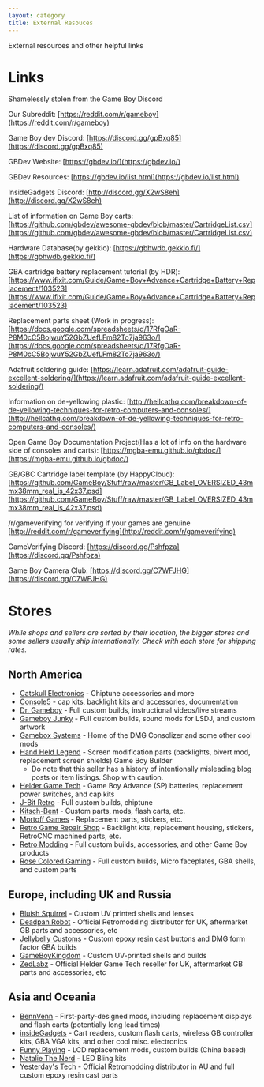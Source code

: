 ```yaml
---
layout: category
title: External Resouces
---
```


External resources and other helpful links
 
# Links

Shamelessly stolen from the Game Boy Discord

Our Subreddit: [https://reddit.com/r/gameboy](https://reddit.com/r/gameboy)

Game Boy dev Discord: [https://discord.gg/gpBxq85](https://discord.gg/gpBxq85)

GBDev Website: [https://gbdev.io/](https://gbdev.io/)

GBDev Resources: [https://gbdev.io/list.html](https://gbdev.io/list.html)

InsideGadgets Discord: [http://discord.gg/X2wS8eh](http://discord.gg/X2wS8eh)

List of information on Game Boy carts: [https://github.com/gbdev/awesome-gbdev/blob/master/CartridgeList.csv](https://github.com/gbdev/awesome-gbdev/blob/master/CartridgeList.csv)

Hardware Database(by gekkio): [https://gbhwdb.gekkio.fi/](https://gbhwdb.gekkio.fi/)

GBA cartridge battery replacement tutorial (by HDR): [https://www.ifixit.com/Guide/Game+Boy+Advance+Cartridge+Battery+Replacement/103523](https://www.ifixit.com/Guide/Game+Boy+Advance+Cartridge+Battery+Replacement/103523)

Replacement parts sheet (Work in progress): [https://docs.google.com/spreadsheets/d/17RfgOaR-P8M0cC5BojwuY52GbZUefLFm82To7ja963o/](https://docs.google.com/spreadsheets/d/17RfgOaR-P8M0cC5BojwuY52GbZUefLFm82To7ja963o/)

Adafruit soldering guide: [https://learn.adafruit.com/adafruit-guide-excellent-soldering/](https://learn.adafruit.com/adafruit-guide-excellent-soldering/)

Information on de-yellowing plastic: [http://hellcathq.com/breakdown-of-de-yellowing-techniques-for-retro-computers-and-consoles/](http://hellcathq.com/breakdown-of-de-yellowing-techniques-for-retro-computers-and-consoles/)

Open Game Boy Documentation Project(Has a lot of info on the hardware side of consoles and carts): [https://mgba-emu.github.io/gbdoc/](https://mgba-emu.github.io/gbdoc/)

GB/GBC Cartridge label template (by HappyCloud): [https://github.com/GameBoy/Stuff/raw/master/GB_Label_OVERSIZED_43mmx38mm_real_is_42x37.psd](https://github.com/GameBoy/Stuff/raw/master/GB_Label_OVERSIZED_43mmx38mm_real_is_42x37.psd)

/r/gameverifying for verifying if your games are genuine [http://reddit.com/r/gameverifying](http://reddit.com/r/gameverifying)

GameVerifying Discord: [https://discord.gg/Pshfpza](https://discord.gg/Pshfpza)

Game Boy Camera Club: [https://discord.gg/C7WFJHG](https://discord.gg/C7WFJHG)

# Stores

*While shops and sellers are sorted by their location, the bigger stores and some sellers usually ship internationally. Check with each store for shipping rates.*

## North America
* [Catskull Electronics](https://catskullelectronics.com/) - Chiptune accessories and more
* [Console5](https://console5.com/store/) - cap kits, backlight kits and accessories, documentation
* [Dr. Gameboy](https://www.ebay.com/usr/dr_gameboy_phd) - Full custom builds, instructional videos/live streams
* [Gameboy Junky](http://gameboyjunky.wixsite.com/website) - Full custom builds, sound mods for LSDJ, and custom artwork
* [Gamebox Systems](https://gamebox.systems/collections/all) - Home of the DMG Consolizer and some other cool mods
* [Hand Held Legend](http://handheldlegend.com/) - Screen modification parts (backlights, bivert mod, replacement screen shields) Game Boy Builder
    * Do note that this seller has a history of intentionally misleading blog posts or item listings. Shop with caution. 
* [Helder Game Tech](https://www.heldergametech.com/) - Game Boy Advance (SP) batteries, replacement power switches, and cap kits
* [J-Bit Retro](https://www.instagram.com/jbitretro/?hl=en) - Full custom builds, chiptune
* [Kitsch-Bent](http://kitsch-bent.com) - Custom parts, mods, flash carts, etc.
* [Mortoff Games](https://mortoffgames.com/) - Replacement parts, stickers, etc.
* [Retro Game Repair Shop](https://retrogamerepairshop.com/) - Backlight kits, replacement housing, stickers, RetroCNC machined parts, etc.
* [Retro Modding](https://www.retromodding.com/) - Full custom builds, accessories, and other Game Boy products
* [Rose Colored Gaming](http://rosecoloredgaming.com/) - Full custom builds, Micro faceplates, GBA shells, and custom parts


## Europe, including UK and Russia
* [Bluish Squirrel](https://www.bluishsquirrel.com) - Custom UV printed shells and lenses
* [Deadpan Robot](https://www.deadpanrobot.co.uk/) - Official Retromodding distributor for UK, aftermarket GB parts and accessories, etc 
* [Jellybelly Customs](https://www.jellybellycustoms.com/) - Custom epoxy resin cast buttons and DMG form factor GBA builds
* [GameBoyKingdom](https://www.etsy.com/shop/GameBoyKingdom) - Custom UV-printed shells and builds
* [ZedLabz](https://www.zedlabz.com/) - Official Helder Game Tech reseller for UK, aftermarket GB parts and accessories, etc 

## Asia and Oceania
* [BennVenn](https://bennvenn.myshopify.com) - First-party-designed mods, including replacement displays and flash carts (potentially long lead times)
* [insideGadgets](https://shop.insidegadgets.com/) - Cart readers, custom flash carts, wireless GB controller kits, GBA VGA kits, and other cool misc. electronics 
* [Funny Playing](https://funnyplaying.com) - LCD replacement mods, custom builds (China based)
* [Natalie The Nerd](https://www.nataliethenerd.com/shop) - LED Bling kits 
* [Yesterday's Tech](https://yesterdaystech.com.au/) - Official Retromodding distributor in AU and full custom epoxy resin cast parts